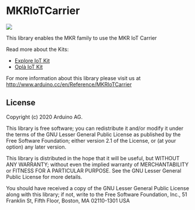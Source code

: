 # MKRIoTCarrier 

![](https://travis-ci.org/arduino-libraries/MKRGSM.svg?branch=master)

This library enables the MKR family to use the MKR IoT Carrier

Read more about the Kits:
 * [Explore IoT Kit](https://store.arduino.cc/explore-iot-kit) 
 * [Oplà IoT Kit](https://store.arduino.cc/opla-iot-kit)


For more information about this library please visit us at
http://www.arduino.cc/en/Reference/MKRIoTCarrier

## License 

Copyright (c) 2020 Arduino AG.

This library is free software; you can redistribute it and/or
modify it under the terms of the GNU Lesser General Public
License as published by the Free Software Foundation; either
version 2.1 of the License, or (at your option) any later version.

This library is distributed in the hope that it will be useful,
but WITHOUT ANY WARRANTY; without even the implied warranty of
MERCHANTABILITY or FITNESS FOR A PARTICULAR PURPOSE. See the GNU
Lesser General Public License for more details.

You should have received a copy of the GNU Lesser General Public
License along with this library; if not, write to the Free Software
Foundation, Inc., 51 Franklin St, Fifth Floor, Boston, MA 02110-1301 USA
